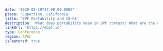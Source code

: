 ```yaml
---
date: '2020-02-19T17:00:00.000Z'
place: 'Cupertino, California'
title: 'BPF Portability and CO-RE'
description: 'What does portability mean in BPF context? What are the challenges of writing portable BPF programs that developers need to deal with? This post will describe BPF portability problem and how BPF CO-RE (Compile Once – Run Everywhere) is helping to address this problem.'
linkUrl: 'https://ebpf.io'
type: Conference
region: APAC
isFeatured: true
---
```

